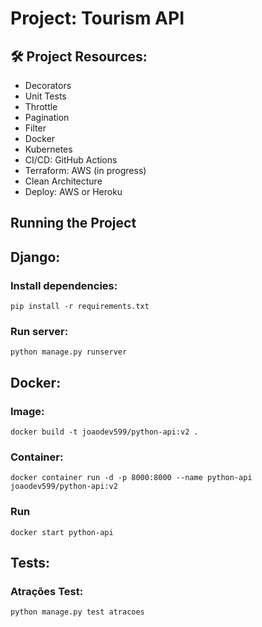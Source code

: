 # Project: Tourism API


## 🛠️ Project Resources:

- Decorators
- Unit Tests 
- Throttle
- Pagination
- Filter
- Docker 
- Kubernetes
- CI/CD: GitHub Actions
- Terraform: AWS (in progress)
- Clean Architecture
- Deploy: AWS or Heroku

## Running the Project

## Django:

### Install dependencies:

    pip install -r requirements.txt

### Run server: 

    python manage.py runserver

## Docker:

### Image:

    docker build -t joaodev599/python-api:v2 .

### Container:

    docker container run -d -p 8000:8000 --name python-api joaodev599/python-api:v2

### Run 
    
    docker start python-api

## Tests:

### Atrações Test:

    python manage.py test atracoes


